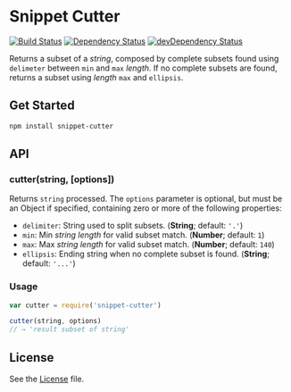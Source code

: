 # Snippet Cutter
[![Build Status](https://travis-ci.org/grindcode/snippet-cutter.svg)](https://travis-ci.org/grindcode/snippet-cutter) [![Dependency Status](https://david-dm.org/grindcode/snippet-cutter.svg)](https://david-dm.org/grindcode/snippet-cutter) [![devDependency Status](https://david-dm.org/grindcode/snippet-cutter/dev-status.svg)](https://david-dm.org/grindcode/snippet-cutter#info=devDependencies)

Returns a subset of a _string_, composed by complete subsets found using `delimeter` between `min` and `max` _length_. If no complete subsets are found, returns a subset using _length_ `max` and `ellipsis`.

## Get Started
```bash
npm install snippet-cutter
```

## API
### cutter(string, [options])
Returns `string` processed. The `options` parameter is optional, but must be an Object if specified, containing zero or more of the following properties:
* `delimiter`: String used to split subsets. (**String**; default: `'.'`)
* `min`: Min _string length_ for valid subset match. (**Number**; default: `1`)
* `max`: Max _string length_ for valid subset match. (**Number**; default: `140`)
* `ellipsis`: Ending string when no complete subset is found. (**String**; default: `'...'`)

### Usage
```javascript
var cutter = require('snippet-cutter')

cutter(string, options)
// → 'result subset of string'
```

## License
See the [License](LICENSE) file.
